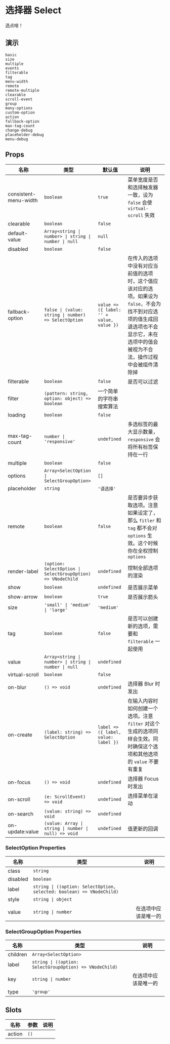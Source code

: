 # 选择器 Select

选点啥！

## 演示

```demo
basic
size
multiple
events
filterable
tag
menu-width
remote
remote-multiple
clearable
scroll-event
group
many-options
custom-option
action
fallback-option
max-tag-count
change-debug
placeholder-debug
menu-debug
```

## Props

| 名称 | 类型 | 默认值 | 说明 |
| --- | --- | --- | --- |
| consistent-menu-width | `boolean` | `true` | 菜单宽度是否和选择触发器一致，设为 `false` 会使 `virtual-scroll` 失效 |
| clearable | `boolean` | `false` |  |
| default-value | `Array<string \| number> \| string \| number \| null` | `null` |  |
| disabled | `boolean` | `false` |  |
| fallback-option | `false \| (value: string \| number) => SelectOption` | `value => ({ label: '' + value, value })` | 在传入的选项中没有对应当前值的选项时，这个值应该对应的选项。如果设为 `false`，不会为找不到对应选项的值生成回退选项也不会显示它，未在选项中的值会被视为不合法，操作过程中会被组件清除掉 |
| filterable | `boolean` | `false` | 是否可以过滤 |
| filter | `(pattern: string, option: object) => boolean` | 一个简单的字符串搜索算法 |  |
| loading | `boolean` | `false` |  |
| max-tag-count | `number \| 'responsive'` | `undefined` | 多选标签的最大显示数量，`responsive` 会将所有标签保持在一行 |
| multiple | `boolean` | `false` |  |
| options | `Array<SelectOption \| SelectGroupOption>` | `[]` |  |
| placeholder | `string` | `'请选择'` |  |
| remote | `boolean` | `false` | 是否要异步获取选项。注意如果设定了，那么 `fitler` 和 `tag` 都不会对 `options` 生效。这个时候你在全权控制 `options` |
| render-label | `(option: SelectOption \| SelectGroupOption) => VNodeChild` | `undefined` | 控制全部选项的渲染 |
| show | `boolean` | `undefined` | 是否展示菜单 |
| show-arrow | `boolean` | `true` | 是否展示箭头 |
| size | `'small' \| 'medium' \| 'large'` | `'medium'` |  |
| tag | `boolean` | `false` | 是否可以创建新的选项，需要和 `filterable` 一起使用 |
| value | `Array<string \| number> \| string \| number \| null` | `undefined` |  |
| virtual-scroll | `boolean` | `false` |  |
| on-blur | `() => void` | `undefined` | 选择器 Blur 时发出 |
| on-create | `(label: string) => SelectOption` | `label => ({ label, value: label })` | 在输入内容时如何创建一个选项。注意 `filter` 对这个生成的选项同样会生效。同时确保这个选项和其他选项的 `value` 不要有重复 |
| on-focus | `() => void` | `undefined` | 选择器 Focus 时发出 |
| on-scroll | `(e: ScrollEvent) => void` | `undefined` | 选择菜单在滚动 |
| on-search | `(value: string) => void` | `undefined` |  |
| on-update:value | `(value: Array \| string \| number \| null) => void` | `undefined` | 值更新的回调 |

### SelectOption Properties

| 名称 | 类型 | 说明 |
| --- | --- | --- |
| class | `string` |  |
| disabled | `boolean` |  |
| label | `string \| ((option: SelectOption, selected: boolean) => VNodeChild)` |  |
| style | `string \| object` |  |
| value | `string \| number` | 在选项中应该是唯一的 |

### SelectGroupOption Properties

| 名称 | 类型 | 说明 |
| --- | --- | --- |
| children | `Array<SelectOption>` |  |
| label | `string \| ((option: SelectGroupOption) => VNodeChild)` |  |
| key | `string \| number` | 在选项中应该是唯一的 |
| type | `'group'` |  |

## Slots

| 名称   | 参数 | 说明 |
| ------ | ---- | ---- |
| action | `()` |      |
